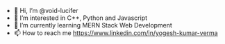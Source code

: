 - 👋 Hi, I’m @void-lucifer
- 👀 I’m interested in C++, Python and Javascript
- 🌱 I’m currently learning MERN Stack Web Development
- 📫 How to reach me https://www.linkedin.com/in/yogesh-kumar-verma

<!---
void-lucifer/void-lucifer is a ✨ special ✨ repository because its `README.md` (this file) appears on your GitHub profile.
You can click the Preview link to take a look at your changes.
--->
